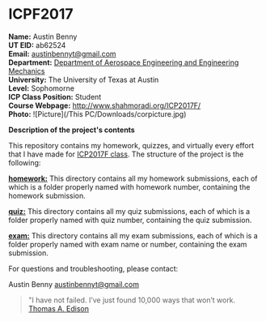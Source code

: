 # ICPF2017
**Name:** Austin Benny  
**UT EID:** ab62524  
**Email:** austinbennyt@gmail.com  
**Department:** [Department of Aerospace Engineering and Engineering Mechanics](http://www.ae.utexas.edu/)  
**University:** The University of Texas at Austin  
**Level:** Sophomorne  
**ICP Class Position:** Student  
**Course Webpage:** http://www.shahmoradi.org/ICP2017F/  
**Photo:** ![Picture](/This PC/Downloads/corpicture.jpg)

**Description of the project's contents**

This repository contains my homework, quizzes, and virtually every effort that I have made for [ICP2017F class](http://www.shahmoradi.org/ICP2017F/). The structure of the project is the following:

[**homework:**](https://github.com/austinbenny/ICPF2017/tree/master/homework) This directory contains all my homework submissions, each of which is a folder properly named with homework number, containing the homework submission.

[**quiz:**](https://github.com/austinbenny/ICPF2017/tree/master/quiz) This directory contains all my quiz submissions, each of which is a folder properly named with quiz number, containing the quiz submission.

[**exam:**](https://github.com/austinbenny/ICPF2017/tree/master/exam) This directory contains all my exam submissions, each of which is a folder properly named with exam name or number, containing the exam submission.

For questions and troubleshooting, please contact:

Austin Benny
austinbennyt@gmail.com

>"I have not failed. I’ve just found 10,000 ways that won’t work.
>[Thomas A. Edison](https://en.wikipedia.org/wiki/Thomas_Edison)
